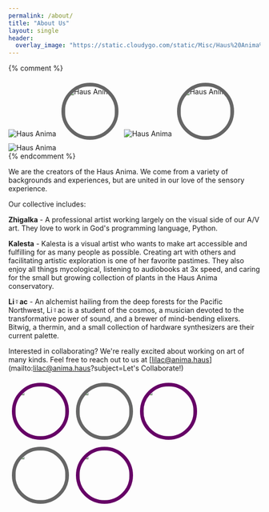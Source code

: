 ```yaml
---
permalink: /about/
title: "About Us"
layout: single
header:
  overlay_image: "https://static.cloudygo.com/static/Misc/Haus%20Anima%20Fractal_256.jpg"
---
```


<style>
.portrait-row {
  position: relative;
  font-size: 0;
}

.portrait {
  border-radius: 50%;
  outline: 7px solid #666;
  margin: calc(7px + 7px);;
  width: 100px;
  max-width: calc(50% - 14px);
}

.portrait:nth-of-type(odd) {
  outline-color: #606;
}

html .page__hero--overlay {
  /* On this page do a tiled header */
  background-size: contain;
  background-repeat: repeat;
  will-change: transform;
  animation: marq 36s linear infinite;
}

@keyframes marq {
  from { background-position: 0px; }
  from { background-position: 100px; }
}
</style>

{% comment %}
<div>
  <img src="{{site.teaser}}" alt="Haus Anima" />
  <img src="{{site.teaser}}" alt="Haus Anima" class="portrait"/>
  <img src="{{site.teaser}}" alt="Haus Anima" />
  <img src="{{site.teaser}}" alt="Haus Anima" class="portrait"/>
  <img src="{{site.teaser}}" alt="Haus Anima" />
</div>
{% endcomment %}

We are the creators of the Haus Anima.  We come from a variety of backgrounds and experiences, but are united in our love of the sensory experience.

Our collective includes:

**Zhigalka** - A professional artist working largely on the visual side of our A/V art. They love to work in God's programming language, Python. 

**Kalesta** - Kalesta is a visual artist who wants to make art accessible and fulfilling for as many people as possible. Creating art with others and facilitating artistic exploration is one of her favorite pastimes. They also enjoy all things mycological, listening to audiobooks at 3x speed, and caring for the small but growing collection of plants in the Haus Anima conservatory. 

**Li☿️ac** - An alchemist hailing from the deep forests for the Pacific Northwest, Li☿️ac is a student of the cosmos, a musician devoted to the transformative power of sound, and a brewer of mind-bending elixers. Bitwig, a thermin, and a small collection of hardware synthesizers are their current palette. 

Interested in collaborating? We're really excited about working on art of many kinds.  Feel free to reach out to us at [lilac@anima.haus](mailto:lilac@anima.haus?subject=Let's Collaborate!)

<div class="portrait-row">
  <img class="portrait" src="https://static.cloudygo.com/static/Misc/lilac_profile.jpg" alt="Lilac" />
  <img class="portrait" src="https://static.cloudygo.com/static/Misc/hummingbird_profile.jpg" alt="Zhigalka" />
  <img class="portrait" src="https://static.cloudygo.com/static/Misc/lilac_profile.jpg" alt="Lilac" />
  <img class="portrait" src="https://static.cloudygo.com/static/Misc/hummingbird_profile.jpg" alt="Zhigalka" />
  <img class="portrait" src="https://static.cloudygo.com/static/Misc/lilac_profile.jpg" alt="Lilac" />
</div>

